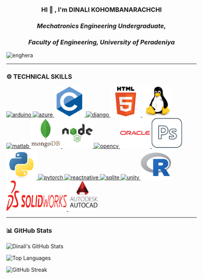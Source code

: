 <h3 align="center"> HI 👋 ,  I'm DINALI KOHOMBANARACHCHI </h3>
<h3 align="center"><i>Mechatronics Engineering Undergraduate,</i></h3>
<h3 align="center"><i>Faculty of Engineering, University of Peradeniya</i></h3>
<p align="left"> <img src="https://komarev.com/ghpvc/?username=enghera&label=Profile%20views&color=0e75b6&style=flat" alt="enghera" /> </p>

<p align="left">
</p>

---

### ⚙️ TECHNICAL SKILLS 
<p align="left"> 
    <a href="https://www.arduino.cc/" target="_blank" rel="noreferrer"> <img src="https://cdn.worldvectorlogo.com/logos/arduino-1.svg" alt="arduino" width="80" height="80"/> </a> 
    <a href="https://azure.microsoft.com/en-in/" target="_blank" rel="noreferrer"> <img src="https://www.vectorlogo.zone/logos/microsoft_azure/microsoft_azure-icon.svg" alt="azure" width="80" height="80"/> </a> 
    <a href="https://www.cprogramming.com/" target="_blank" rel="noreferrer"> <img src="https://raw.githubusercontent.com/devicons/devicon/master/icons/c/c-original.svg" alt="c" width="80" height="80"/> </a> 
    <a href="https://www.djangoproject.com/" target="_blank" rel="noreferrer"> <img src="https://cdn.worldvectorlogo.com/logos/django.svg" alt="django" width="80" height="80"/> </a> 
    <a href="https://www.w3.org/html/" target="_blank" rel="noreferrer"> <img src="https://raw.githubusercontent.com/devicons/devicon/master/icons/html5/html5-original-wordmark.svg" alt="html5" width="80" height="80"/> </a> 
    <a href="https://www.linux.org/" target="_blank" rel="noreferrer"> <img src="https://raw.githubusercontent.com/devicons/devicon/master/icons/linux/linux-original.svg" alt="linux" width="80" height="80"/> </a> 
    <a href="https://www.mathworks.com/" target="_blank" rel="noreferrer"> <img src="https://upload.wikimedia.org/wikipedia/commons/2/21/Matlab_Logo.png" alt="matlab" width="80" height="80"/> </a> 
    <a href="https://www.mongodb.com/" target="_blank" rel="noreferrer"> <img src="https://raw.githubusercontent.com/devicons/devicon/master/icons/mongodb/mongodb-original-wordmark.svg" alt="mongodb" width="80" height="80"/> </a> 
    <a href="https://nodejs.org" target="_blank" rel="noreferrer"> <img src="https://raw.githubusercontent.com/devicons/devicon/master/icons/nodejs/nodejs-original-wordmark.svg" alt="nodejs" width="80" height="80"/> </a> 
    <a href="https://opencv.org/" target="_blank" rel="noreferrer"> <img src="https://www.vectorlogo.zone/logos/opencv/opencv-icon.svg" alt="opencv" width="80" height="80"/> </a> 
    <a href="https://www.oracle.com/" target="_blank" rel="noreferrer"> <img src="https://raw.githubusercontent.com/devicons/devicon/master/icons/oracle/oracle-original.svg" alt="oracle" width="80" height="80"/> </a> 
    <a href="https://www.photoshop.com/en" target="_blank" rel="noreferrer"> <img src="https://raw.githubusercontent.com/devicons/devicon/master/icons/photoshop/photoshop-line.svg" alt="photoshop" width="80" height="80"/> </a> 
    <a href="https://www.python.org" target="_blank" rel="noreferrer"> <img src="https://raw.githubusercontent.com/devicons/devicon/master/icons/python/python-original.svg" alt="python" width="80" height="80"/> </a> 
    <a href="https://pytorch.org/" target="_blank" rel="noreferrer"> <img src="https://www.vectorlogo.zone/logos/pytorch/pytorch-icon.svg" alt="pytorch" width="80" height="80"/> </a> 
    <a href="https://reactnative.dev/" target="_blank" rel="noreferrer"> <img src="https://reactnative.dev/img/header_logo.svg" alt="reactnative" width="80" height="80"/> </a> 
    <a href="https://www.sqlite.org/" target="_blank" rel="noreferrer"> <img src="https://www.vectorlogo.zone/logos/sqlite/sqlite-icon.svg" alt="sqlite" width="80" height="80"/> </a> 
    <a href="https://unity.com/" target="_blank" rel="noreferrer"> <img src="https://www.vectorlogo.zone/logos/unity3d/unity3d-icon.svg" alt="unity" width="80" height="80"/> </a> 
    <a href="https://www.r-project.org/" target="_blank" rel="noreferrer">   <img src="https://raw.githubusercontent.com/devicons/devicon/master/icons/r/r-original.svg" alt="r" width="80" height="80"/></a> 
    <a href="https://www.solidworks.com/" target="_blank" rel="noreferrer"> <img src="https://github.com/EngHera/EngHera/blob/main/SolidWorks_Logo.svg.png" alt="solidworks" width="160" height="80"/>
    <a href="https://www.autodesk.com/products/autocad/overview" target="_blank" rel="noreferrer"><img src="https://github.com/EngHera/EngHera/blob/main/1051.800.jpg" alt="autocad" width="80" height="80"/> 
  </a> 
</p>


---


### 📊 GitHub Stats

![Dinali's GitHub Stats](https://github-readme-stats.vercel.app/api?username=enghera&show_icons=true&theme=ambient_gradient)

![Top Languages](https://github-readme-stats.vercel.app/api/top-langs/?username=enghera&layout=compact&theme=ambient_gradient)

![GitHub Streak](https://github-readme-streak-stats.herokuapp.com/?user=enghera&theme=ambient_gradient)

